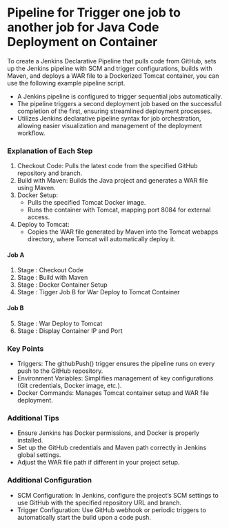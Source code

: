 # Pipeline for Trigger one job to another job for Java Code Deployment on Container

To create a Jenkins Declarative Pipeline that pulls code from GitHub, sets up the Jenkins pipeline with SCM and trigger configurations, builds with Maven, and deploys a WAR file to a Dockerized Tomcat container, you can use the following example pipeline script.

- A Jenkins pipeline is configured to trigger sequential jobs automatically.
- The pipeline triggers a second deployment job based on the successful completion of the first, ensuring streamlined deployment processes.
- Utilizes Jenkins declarative pipeline syntax for job orchestration, allowing easier visualization and management of the deployment workflow.

### Explanation of Each Step
1. Checkout Code: Pulls the latest code from the specified GitHub repository and branch.
2. Build with Maven: Builds the Java project and generates a WAR file using Maven.
3. Docker Setup:
    - Pulls the specified Tomcat Docker image.
    - Runs the container with Tomcat, mapping port 8084 for external access.
4. Deploy to Tomcat:
    - Copies the WAR file generated by Maven into the Tomcat webapps directory, where Tomcat will automatically deploy it.

#### Job A
1. Stage : Checkout Code
2. Stage : Build with Maven
3. Stage : Docker Container Setup
4. Stage : Tigger Job B for War Deploy to Tomcat Container

#### Job B
5. Stage : War Deploy to Tomcat
6. Stage : Display Container IP and Port

### Key Points
- Triggers: The githubPush() trigger ensures the pipeline runs on every push to the GitHub repository.
- Environment Variables: Simplifies management of key configurations (Git credentials, Docker image, etc.).
- Docker Commands: Manages Tomcat container setup and WAR file deployment.

### Additional Tips
- Ensure Jenkins has Docker permissions, and Docker is properly installed.
- Set up the GitHub credentials and Maven path correctly in Jenkins global settings.
- Adjust the WAR file path if different in your project setup.

### Additional Configuration
- SCM Configuration: In Jenkins, configure the project’s SCM settings to use GitHub with the specified repository URL and branch.
- Trigger Configuration: Use GitHub webhook or periodic triggers to automatically start the build upon a code push.
